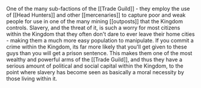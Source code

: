 One of the many sub-factions of the [[Trade Guild]] - they employ the use of [[Head Hunters]] and other [[mercenaries]] to capture poor and weak people for use in one of the many mining [[outposts]] that the Kingdom controls. Slavery, and the threat of it, is such a worry for most citizens within the Kingdom that they often don't dare to ever leave their home cities - making them a much more easy population to manipulate. If you commit a crime within the Kingdom, its far more likely that you'll get given to these guys than you will get a prison sentence. This makes them one of the most wealthy and powerful arms of the [[Trade Guild]], and thus they have a serious amount of political and social capital within the Kingdom, to the point where slavery has become seen as basically a moral necessity by those living within it. 